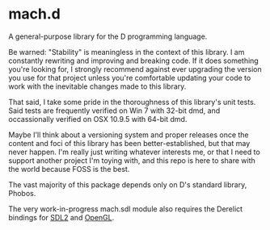 # mach.d

A general-purpose library for the D programming language.

Be warned: "Stability" is meaningless in the context of this library. I am constantly rewriting and improving and breaking code. If it does something you're looking for, I strongly recommend against ever upgrading the version you use for that project unless you're comfortable updating your code to work with the inevitable changes made to this library.

That said, I take some pride in the thoroughness of this library's unit tests. Said tests are frequently verified on Win 7 with 32-bit dmd, and occassionally verified on OSX 10.9.5 with 64-bit dmd.

Maybe I'll think about a versioning system and proper releases once the content and foci of this library has been better-established, but that may never happen. I'm really just writing whatever interests me, or that I need to support another project I'm toying with, and this repo is here to share with the world because FOSS is the best.

The vast majority of this package depends only on D's standard library, Phobos.

The very work-in-progress mach.sdl module also requires the Derelict bindings for [SDL2](https://github.com/DerelictOrg/DerelictSDL2) and [OpenGL](https://github.com/DerelictOrg/DerelictGL3).

